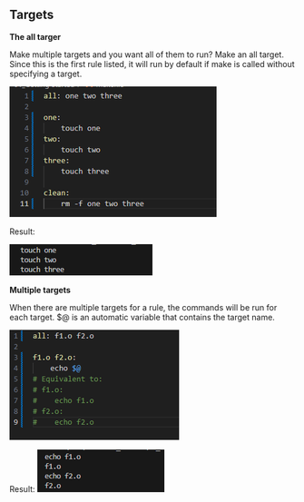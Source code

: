 ## Targets
**The all targer**

Make multiple targets and you want all of them to run? Make an all target. Since this is the first rule listed, it will run by default if make is called without specifying a target.

![alt text](image-13.png)

Result:

![alt text](image-14.png)

**Multiple targets**

When there are multiple targets for a rule, the commands will be run for each target. $@ is an automatic variable that contains the target name.

![alt text](image-15.png)

Result:
![alt text](image-16.png)
